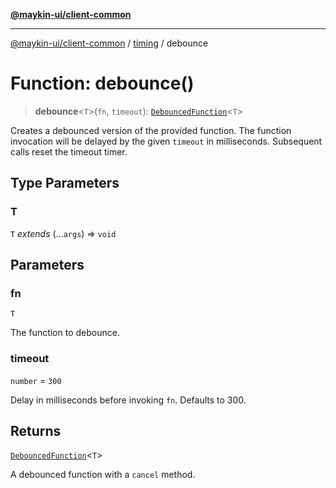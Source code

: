 [**@maykin-ui/client-common**](../../README.md)

***

[@maykin-ui/client-common](../../README.md) / [timing](../README.md) / debounce

# Function: debounce()

> **debounce**\<`T`\>(`fn`, `timeout`): [`DebouncedFunction`](../type-aliases/DebouncedFunction.md)\<`T`\>

Creates a debounced version of the provided function.
The function invocation will be delayed by the given `timeout` in
milliseconds.
Subsequent calls reset the timeout timer.

## Type Parameters

### T

`T` *extends* (...`args`) => `void`

## Parameters

### fn

`T`

The function to debounce.

### timeout

`number` = `300`

Delay in milliseconds before invoking `fn`. Defaults to 300.

## Returns

[`DebouncedFunction`](../type-aliases/DebouncedFunction.md)\<`T`\>

A debounced function with a `cancel` method.
